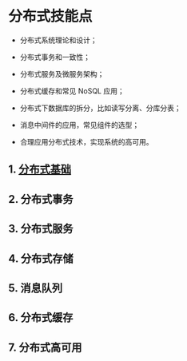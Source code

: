 # 分布式技能点

- 分布式系统理论和设计；

- 分布式事务和一致性；

- 分布式服务及微服务架构；

- 分布式缓存和常见 NoSQL 应用；

- 分布式下数据库的拆分，比如读写分离、分库分表；

- 消息中间件的应用，常见组件的选型；

- 合理应用分布式技术，实现系统的高可用。



## 1. [分布式基础]()

## 2. 分布式事务

## 3. 分布式服务

## 4. 分布式存储

## 5. 消息队列

## 6. 分布式缓存

## 7. 分布式高可用
